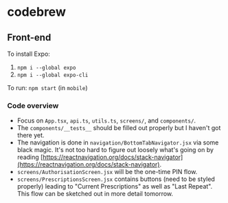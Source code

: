 # codebrew

## Front-end
To install Expo:
1. `npm i --global expo`
2. `npm i --global expo-cli`

To run: `npm start` (in `mobile`)

### Code overview
- Focus on `App.tsx`, `api.ts`, `utils.ts`, `screens/`, and `components/`.
- The `components/__tests__` should be filled out properly but I haven't got there yet.
- The navigation is done in `navigation/BottomTabNavigator.jsx` via some black magic.
It's not too hard to figure out loosely what's going on by reading [https://reactnavigation.org/docs/stack-navigator](https://reactnavigation.org/docs/stack-navigator).
- `screens/AuthorisationScreen.jsx` will be the one-time PIN flow.
- `screens/PrescriptionsScreen.jsx` contains buttons (need to be styled properly) leading to "Current Prescriptions" as
well as "Last Repeat". This flow can be sketched out in more detail tomorrow. 